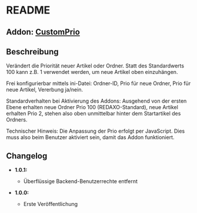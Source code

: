 README
======

Addon: [CustomPrio](http://www.redaxo.de/180-0-addon-details.html?addon_id=840 "http://www.redaxo.de/180-0-addon-details.html?addon_id=840")
--------------------------------

Beschreibung
----------------

Ver&auml;ndert die Priorit&auml;t neuer Artikel oder Ordner. Statt des Standardwerts 100 kann z.B. 1 verwendet werden, um neue Artikel oben einzuh&auml;ngen.

Frei konfigurierbar mittels ini-Datei: Ordner-ID, Prio f&uuml;r neue Ordner, Prio f&uuml;r neue Artikel, Vererbung ja/nein.

Standardverhalten bei Aktivierung des Addons: Ausgehend von der ersten Ebene erhalten neue Ordner Prio 100 (REDAXO-Standard), neue Artikel erhalten Prio 2, stehen also oben unmittelbar hinter dem Startartikel des Ordners.

Technischer Hinweis: Die Anpassung der Prio erfolgt per JavaScript. Dies muss also beim Benutzer aktiviert sein, damit das Addon funktioniert.

Changelog
---------

* **1.0.1:** 
  * Überflüssige Backend-Benutzerrechte entfernt

* **1.0.0:** 
  * Erste Veröffentlichung
